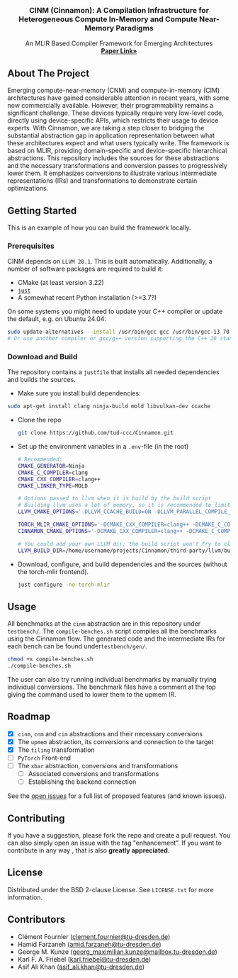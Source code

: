 
<br />
<div align="center">

  <h3 align="center">CINM (Cinnamon): A Compilation Infrastructure for Heterogeneous Compute In-Memory and Compute Near-Memory Paradigms</h3>

  <p align="center">
    An MLIR Based Compiler Framework for Emerging Architectures
    <br />
    <a href="https://arxiv.org/abs/2301.07486"><strong>Paper Link»</strong></a>
    <br />
  </p>
</div>

<!-- ABOUT THE PROJECT -->
## About The Project

Emerging compute-near-memory (CNM) and compute-in-memory (CIM) architectures have gained considerable attention in recent years, with some now commercially available. However, their programmability remains a significant challenge. These devices typically require very low-level code, directly using device-specific APIs, which restricts their usage to device experts. With Cinnamon, we are taking a step closer to bridging the substantial abstraction gap in application representation between what these architectures expect and what users typically write. The framework is based on MLIR, providing domain-specific and device-specific hierarchical abstractions. This repository includes the sources for these abstractions and the necessary transformations and conversion passes to progressively lower them. It emphasizes conversions to illustrate various intermediate representations (IRs) and transformations to demonstrate certain optimizations.


<!-- GETTING STARTED -->
## Getting Started

This is an example of how you can build the framework locally.

### Prerequisites

CINM depends on `LLVM 20.1`. This is built automatically.
Additionally, a number of software packages are required to build it:
- CMake (at least version 3.22)
- [`just`](https://github.com/casey/just?tab=readme-ov-file#installation)
- A somewhat recent Python installation (>=3.7?)

On some systems you might need to update your C++ compiler or update the default, e.g. on Ubuntu 24.04:
```sh
sudo update-alternatives --install /usr/bin/gcc gcc /usr/bin/gcc-13 70 --slave /usr/bin/g++ g++ /usr/bin/g++-13
# Or use another compiler or gcc/g++ version supporting the C++ 20 standard.
```

### Download and Build

The repository contains a `justfile` that installs all needed dependencies and builds the sources.

* Make sure you install build dependencies:
```sh
sudo apt-get install clang ninja-build mold libvulkan-dev ccache
```
* Clone the repo
  ```sh
  git clone https://github.com/tud-ccc/Cinnamon.git
  ```
* Set up the environment variables in a `.env`-file (in the root)
  ```sh
  # Recommended:
  CMAKE_GENERATOR=Ninja
  CMAKE_C_COMPILER=clang
  CMAKE_CXX_COMPILER=clang++
  CMAKE_LINKER_TYPE=MOLD

  # Options passed to llvm when it is build by the build script
  # Building llvm uses a lot of memory, so it is recommended to limit the number of parallel compile, link & tablegen jobs. The example values here work great for 32 GiB of RAM.
  LLVM_CMAKE_OPTIONS='-DLLVM_CCACHE_BUILD=ON -DLLVM_PARALLEL_COMPILE_JOBS=16 -DLLVM_PARALLEL_LINK_JOBS=2 -DLLVM_PARALLEL_TABLEGEN_JOBS=8'

  TORCH_MLIR_CMAKE_OPTIONS='-DCMAKE_CXX_COMPILER=clang++ -DCMAKE_C_COMPILER=clang'
  CINNAMON_CMAKE_OPTIONS='-DCMAKE_CXX_COMPILER=clang++ -DCMAKE_C_COMPILER=clang -DLLVM_ENABLE_LIBCXX=ON'

  # You could add your own LLVM dir; the build script won't try to clone and build LLVM
  LLVM_BUILD_DIR=/home/username/projects/Cinnamon/third-party/llvm/build/
  ```
* Download, configure, and build dependencies and the sources (without the torch-mlir frontend).
  ```sh
  just configure -no-torch-mlir
  ```

<!-- USAGE EXAMPLES -->
## Usage
All benchmarks at the `cinm` abstraction are in this repository under `testbench/`. The `compile-benches.sh` script compiles all the benchmarks using the Cinnamon flow. The generated code and the intermediate IRs for each bench can be found under`testbench/gen/`.

   ```sh
   chmod +x compile-benches.sh
   ./compile-benches.sh
   ```
The user can also try running individual benchmarks by manually trying individual conversions. The benchmark files have a comment at the top giving the command used to lower them to the upmem IR.

<!-- ROADMAP -->
## Roadmap

- [x] `cinm`, `cnm` and `cim` abstractions and their necessary conversions
- [x] The `upmem` abstraction, its conversions and connection to the target
- [x] The `tiling` transformation
- [ ] `PyTorch` Front-end
- [ ] The `xbar` abstraction, conversions and transformations
    - [ ] Associated conversions and transformations
    - [ ] Establishing the backend connection

See the [open issues](https://github.com/tud-ccc/Cinnamon/issues) for a full list of proposed features (and known issues).

<!-- CONTRIBUTING -->
## Contributing

If you have a suggestion, please fork the repo and create a pull request. You can also simply open an issue with the tag "enhancement".
If you want to contribute in any way , that is also **greatly appreciated**.

<!-- LICENSE -->
## License

Distributed under the BSD 2-clause License. See `LICENSE.txt` for more information.

<!-- CONTACT -->
## Contributors

- Clément Fournier (clement.fournier@tu-dresden.de)
- Hamid Farzaneh (amid.farzaneh@tu-dresden.de)
- George M. Kunze (georg_maximilian.kunze@mailbox.tu-dresden.de)
- Karl F. A. Friebel (karl.friebel@tu-dresden.de)
- Asif Ali Khan (asif_ali.khan@tu-dresden.de)
